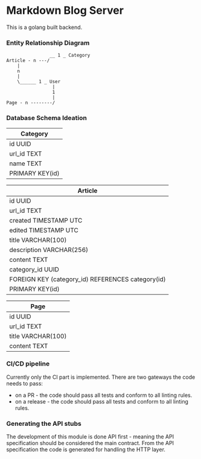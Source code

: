 # Markdown Blog Server

This is a golang built backend.

### Entity Relationship Diagram

```text
                __ 1 _ Category
Article - n ---/
    |
    n
    |
    \______ 1 _ User
                 |
                 1                  
                 |   
Page - n --------/
```

### Database Schema Ideation

| Category        |
|-----------------|
| id UUID         |
| url_id TEXT     |
| name TEXT       |
| PRIMARY KEY(id) |

| Article                                           |
|---------------------------------------------------|
| id UUID                                           |
| url_id TEXT                                       |
| created TIMESTAMP UTC                             |
| edited TIMESTAMP UTC                              |
| title VARCHAR(100)                                |
| description VARCHAR(256)                          |
| content TEXT                                      |
| category_id UUID                                  |
| FOREIGN KEY (category_id) REFERENCES category(id) |
| PRIMARY KEY(id)                                   |

| Page               |
|--------------------|
| id UUID            |
| url_id TEXT        |
| title VARCHAR(100) |
| content TEXT       |

### CI/CD pipeline
Currently only the CI part is implemented. There are two gateways the code needs to pass:
- on a PR - the code should pass all tests and conform to all linting rules.
- on a release - the code should pass all tests and conform to all linting rules.

### Generating the API stubs
The development of this module is done API first - meaning the API specification should be
considered the main contract. From the API specification the code is generated for handling the HTTP
layer.
